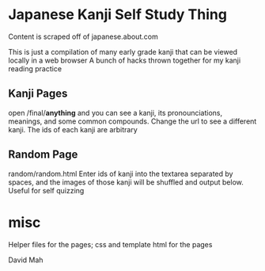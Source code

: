 # Japanese Kanji Self Study Thing
Content is scraped off of japanese.about.com

This is just a compilation of many early grade kanji that can be viewed locally in a web browser
A bunch of hacks thrown together for my kanji reading practice

## Kanji Pages
open /final/__anything__ and you can see a kanji, its pronounciations, meanings, and some common compounds. Change the url to see a different kanji. The ids of each kanji are arbitrary

## Random Page
random/random.html
Enter ids of kanji into the textarea separated by spaces, and the images of those kanji will be shuffled and output below. Useful for self quizzing

# misc
Helper files for the pages; css and template html for the pages

David Mah
